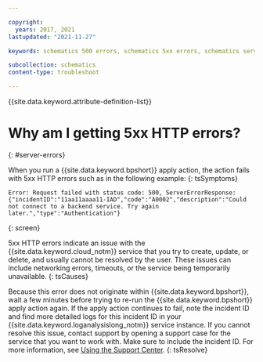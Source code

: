 ```yaml
---

copyright:
  years: 2017, 2021
lastupdated: "2021-11-27"

keywords: schematics 500 errors, schematics 5xx errors, schematics server error

subcollection: schematics
content-type: troubleshoot

---
```


{{site.data.keyword.attribute-definition-list}}


# Why am I getting 5xx HTTP errors?
{: #server-errors}

When you run a {{site.data.keyword.bpshort}} apply action, the action fails with 5xx HTTP errors such as in the following example: 
{: tsSymptoms}

```text
Error: Request failed with status code: 500, ServerErrorResponse: {"incidentID":"11aa11aaaa11-IAD","code":"A0002","description":"Could not connect to a backend service. Try again later.","type":"Authentication"}
```
{: screen}


5xx HTTP errors indicate an issue with the {{site.data.keyword.cloud_notm}} service that you try to create, update, or delete, and usually cannot be resolved by the user. These issues can include networking errors, timeouts, or the service being temporarily unavailable.
{: tsCauses}

Because this error does not originate within {{site.data.keyword.bpshort}}, wait a few minutes before trying to re-run the {{site.data.keyword.bpshort}} apply action again. If the apply action continues to fail, note the incident ID and find more detailed logs for this incident ID in your {{site.data.keyword.loganalysislong_notm}} service instance. If you cannot resolve this issue, contact support by opening a support case for the service that you want to work with. Make sure to include the incident ID. For more information, see [Using the Support Center](/docs/get-support?topic=get-support-using-avatar).
{: tsResolve}


